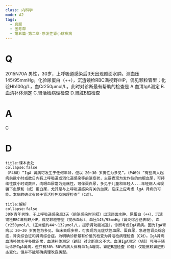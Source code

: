 ```yaml
---
class: 内科学
mode: A2
tags:
  - 真题
  - 医考帮
  - 第五篇-第二章-原发性肾小球疾病
---
```


# Q
2015N70A 男性，30岁，上呼吸道感染后3天出现颜面水肿。测血压145/95mmHg。化验尿蛋白（++），沉渣镜检RBC满视野/HP，偶见颗粒管型；化验Hb100g/L，血Cr250μmol/L。此时对诊断最有帮助的检查是
A.血清IgA测定
B.血清补体测定
C.肾活检病理检查
D.肾脏B超检查

# A
C
# D
```ad-note
title:课本出处
collapse:false
（P468）“IgA 肾病可发生于任何年龄，但以 20~30 岁男性为多见”。（P469）“有些病人起病前数小时或数日内有上呼吸道或消化道感染等前驱症状，主要表现为发作性的肉眼血尿，可持续性数小时或数日，肉眼血尿常为无痛性，可伴蛋白尿，多见于儿童和年轻人...年轻病人出现镜下血尿和（或）蛋白尿，尤其是与上呼吸道感染有关的血尿，临床上应考虑 lgA 肾病的可能。本病的确诊有赖于肾活检免疫病理检查”（C对）。
```

```ad-summary
title:解析
collapse:false
30岁青年男性，于上呼吸道感染后3天（前驱感染时间短）出现颜面水肿、尿蛋白（++）、沉渣镜检RBC满视野/HP，偶见颗粒管型（提示血尿）、血压145/95mmHg（肾炎综合征表现），血Cr250μmol/L（正常值约44～132μmol/L，提示肾功能减退），诊断考虑IgA肾病。因为IgA肾病以 20~30 岁男性为多见，临床表现多样，可表现为无症状性血尿、蛋白尿，急进性肾炎综合症，肾炎综合征和肾病综合症。为明确诊断最有价值的检查为肾活检病理检查（C对）。IgA肾病血清补体水平多数正常，血清补体测定（B错）对诊断意义不大。血清IgA测定（A错）可用于辅助诊断IgA肾病，但只有30%-50%的病人伴有血IgA增高。肾脏B超检查（D错）仅能反映肾脏形态变化，但并不能明确病理改变类型。
```

